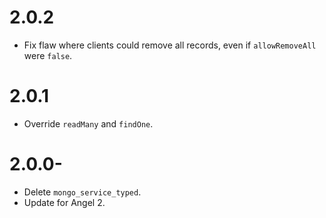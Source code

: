 # 2.0.2
* Fix flaw where clients could remove all records, even if `allowRemoveAll` were `false`.

# 2.0.1
* Override `readMany` and `findOne`.

# 2.0.0-
* Delete `mongo_service_typed`.
* Update for Angel 2.